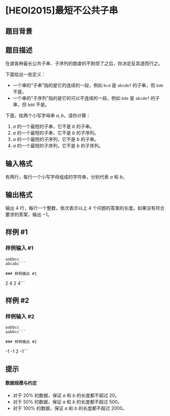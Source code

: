 # [HEOI2015]最短不公共子串

## 题目背景



## 题目描述

在虐各种最长公共子串、子序列的题虐的不耐烦了之后，你决定反其道而行之。

下面给出一些定义：

- 一个串的“子串”指的是它的连续的一段，例如 `bcd` 是 `abcdef` 的子串，但 `bde` 不是。
- 一个串的“子序列”指的是它的可以不连续的一段，例如 `bde` 是 `abcdef` 的子串，但 `bdd` 不是。

下面，给两个小写字母串 $a, b$，请你计算：

1. $a$ 的一个最短的子串，它不是 $b$ 的子串。
2. $a$ 的一个最短的子串，它不是 $b$ 的子序列。
3. $a$ 的一个最短的子序列，它不是 $b$ 的子串。
4. $a$ 的一个最短的子序列，它不是 $b$ 的子序列。


## 输入格式

有两行，每行一个小写字母组成的字符串，分别代表 $a$ 和 $b$。


## 输出格式

输出 $4$ 行，每行一个整数，依次表示以上 $4$ 个问题的答案的长度。如果没有符合要求的答案，输出 $-1$。


## 样例 #1

### 样例输入 #1
```
aabbcc
abcabc```

### 样例输出 #1

```
2
4
2
4```

## 样例 #2

### 样例输入 #2
```
aabbcc
aabbcc```

### 样例输出 #2

```
-1
-1
2
-1```

## 提示

#### 数据规模与约定

- 对于 $20\%$ 的数据，保证 $a$ 和 $b$ 的长度都不超过 $20$。
- 对于 $50\%$ 的数据，保证 $a$ 和 $b$ 的长度都不超过 $500$。
- 对于 $100\%$ 的数据，保证 $a$ 和 $b$ 的长度都不超过 $2000$。

